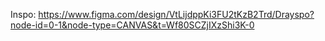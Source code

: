 Inspo: https://www.figma.com/design/VtLijdppKi3FU2tKzB2Trd/Drayspo?node-id=0-1&node-type=CANVAS&t=Wf80SCZjIXzShi3K-0
